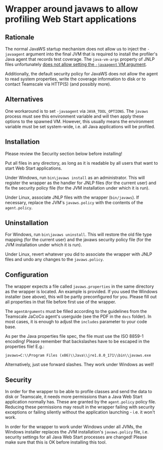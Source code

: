 # Wrapper around javaws to allow profiling Web Start applications

## Rationale

The normal JavaWS startup mechanism does not allow us to inject the `-javaagent` argument into the final JVM that is required to install the profiler's Java agent that records test coverage.
The `java-vm-args` property of JNLP files unfortunately [does not allow setting the `-javaagent` VM argument](https://docs.oracle.com/javase/7/docs/technotes/guides/javaws/developersguide/syntax.html).

Additionally, the default security policy for JavaWS does not allow the agent to read system properties, write the coverage information to disk or to contact Teamscale via HTTP(S) (and possibly more).

## Alternatives

One workaround is to set `-javaagent` via `JAVA_TOOL_OPTIONS`.
The `javaws` process must see this environment variable and will then apply these options to the spawned VM.
However, this usually means the environment variable must be set system-wide, i.e. all Java applications will be profiled.

## Installation

Please review the Security section below before installing!

Put all files in any directory, as long as it is readable by all users that want to start
Web Start applications.

Under Windows, run `bin\javaws install` as an administrator. This will register the wrapper as the handler for JNLP files
(for the current user) and fix the security policy file (for the JVM installation under which it is run).

Under Linux, associate JNLP files with the wrapper (`bin/javaws`). If necessary, replace the JVM's `javaws.policy`
with the contents of the `agent.policy`.

## Uninstallation

For Windows, run `bin\javaws uninstall`. This will restore the old file type mapping (for the current user)
and the javaws security policy file (for the JVM installation under which it is run).

Under Linux, revert whatever you did to associate the wrapper with JNLP files and undo any changes to the `javaws.policy`.

## Configuration

The wrapper expects a file called `javaws.properties` in the same directory as the wrapper is located.
An example is provided. If you used the Windows installer (see above), this will be partly preconfigured for you.
Please fill out all properties in that file before first use of the wrapper.

The `agentArguments` must be filled according to the guidelines from the Teamscale JaCoCo agent's userguide
(see the PDF in the `docs` folder). In most cases, it is enough to adjust the `includes` parameter to
your code base.

As per the Java properties file spec, the file must use the ISO 8859-1 encoding!
Please remember that backslashes have to be escaped in the properties file! E.g.:

    javaws=C:\\Program Files (x86)\\Java\\jre1.8.0_171\\bin\\javaws.exe

Alternatively, just use forward slashes. They work under Windows as well!

## Security

In order for the wrapper to be able to profile classes and send the data to disk or Teamscale, it needs
more permissions than a Java Web Start application normally has. These are granted by the `agent.policy`
policy file. Reducing these permissions may result in the wrapper failing with security exceptions or
failing silently without the application launching - i.e. it won't work.

In order for the wrapper to work under Windows under all JVMs, the Windows installer replaces the JVM
installation's `javaws.policy` file, i.e. security settings for all Java Web Start processes are
changed! Please make sure that this is OK before installing this tool.

